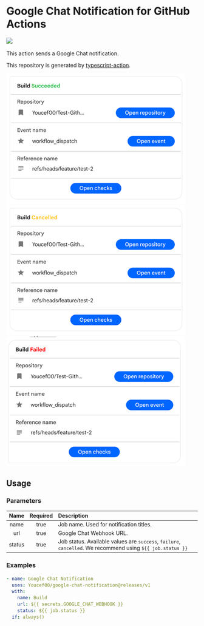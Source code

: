 # Google Chat Notification for GitHub Actions
![](https://github.com/Youcef/google-chat-notification/workflows/Build/badge.svg)

This action sends a Google Chat notification.

This repository is generated by [typescript-action](https://github.com/actions/typescript-action).

![Success](images/success.png "Success")
![Cancelled](images/cancelled.png "Cancelled")
![Failure](images/failure.png "Failure")

## Usage
### Parameters
|  Name  | Required | Description                                                                                                |
|:------:|:--------:|:-----------------------------------------------------------------------------------------------------------|
|  name  |   true   | Job name. Used for notification titles.                                                                    |
|  url   |   true   | Google Chat Webhook URL.                                                                                   |
| status |   true   | Job status. Available values are `success`, `failure`, `cancelled`. We recommend using `${{ job.status }}` |

### Examples
```yaml
- name: Google Chat Notification
  uses: Youcef00/google-chat-notification@releases/v1
  with:
    name: Build
    url: ${{ secrets.GOOGLE_CHAT_WEBHOOK }}
    status: ${{ job.status }}
  if: always()
```
